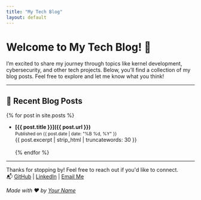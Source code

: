 ```yaml
---
title: "My Tech Blog"
layout: default
---
```


# Welcome to My Tech Blog! 🚀

I’m excited to share my journey through topics like kernel development, cybersecurity, and other tech projects. Below, you’ll find a collection of my blog posts. Feel free to explore and let me know what you think!

---

## 📖 Recent Blog Posts

{% for post in site.posts %}
- **[{{ post.title }}]({{ post.url }})** <br>
  <small>Published on {{ post.date | date: "%B %d, %Y" }}</small>  
  {{ post.excerpt | strip_html | truncatewords: 30 }}
  <br><br>
{% endfor %}

---

Thanks for stopping by! Feel free to reach out if you'd like to connect.  
📬 [GitHub](https://github.com/yourusername) | [LinkedIn](https://www.linkedin.com/in/yourusername) | [Email Me](mailto:youremail@example.com)

*Made with ❤️ by [Your Name](https://github.com/yourusername)*
